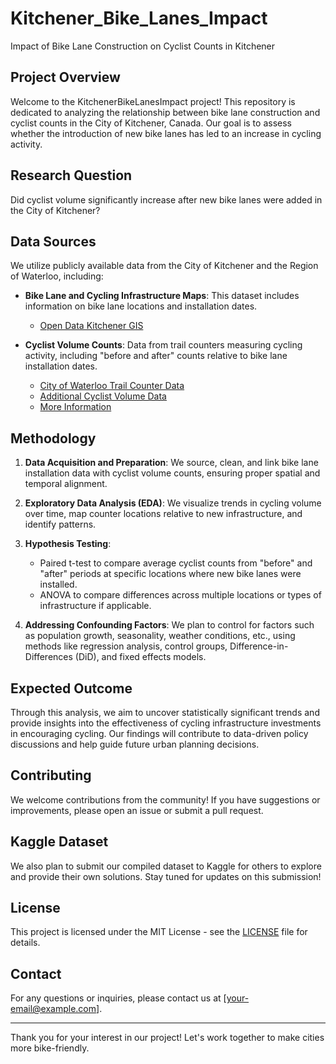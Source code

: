 # Kitchener_Bike_Lanes_Impact
Impact of Bike Lane Construction on Cyclist Counts in Kitchener

## Project Overview

Welcome to the KitchenerBikeLanesImpact project! This repository is dedicated to analyzing the relationship between bike lane construction and cyclist counts in the City of Kitchener, Canada. Our goal is to assess whether the introduction of new bike lanes has led to an increase in cycling activity.

## Research Question

Did cyclist volume significantly increase after new bike lanes were added in the City of Kitchener?

## Data Sources

We utilize publicly available data from the City of Kitchener and the Region of Waterloo, including:

- **Bike Lane and Cycling Infrastructure Maps**: This dataset includes information on bike lane locations and installation dates.
  - [Open Data Kitchener GIS](https://open-kitchenergis.opendata.arcgis.com/datasets/416741dbcb40451899b84ca7e10a80ee_0/explore?location=43.481704%2C-80.548744%2C13.30)

- **Cyclist Volume Counts**: Data from trail counters measuring cycling activity, including "before and after" counts relative to bike lane installation dates.
  - [City of Waterloo Trail Counter Data](https://open-kitchenergis.opendata.arcgis.com/datasets/City-of-Waterloo::city-of-waterloo-trail-counter-data/about)
  - [Additional Cyclist Volume Data](https://open-kitchenergis.opendata.arcgis.com/datasets/a5e1adba2e5545a9b4f0a1d198cd0498_0/explore?location=43.486603%2C-80.554115%2C14.49)
  - [More Information](https://open-kitchenergis.opendata.arcgis.com/documents/fe6b24fd18d046c8a126b8ddd24120c0/about)

## Methodology

1. **Data Acquisition and Preparation**: We source, clean, and link bike lane installation data with cyclist volume counts, ensuring proper spatial and temporal alignment.

2. **Exploratory Data Analysis (EDA)**: We visualize trends in cycling volume over time, map counter locations relative to new infrastructure, and identify patterns.

3. **Hypothesis Testing**:
   - Paired t-test to compare average cyclist counts from "before" and "after" periods at specific locations where new bike lanes were installed.
   - ANOVA to compare differences across multiple locations or types of infrastructure if applicable.

4. **Addressing Confounding Factors**: We plan to control for factors such as population growth, seasonality, weather conditions, etc., using methods like regression analysis, control groups, Difference-in-Differences (DiD), and fixed effects models.

## Expected Outcome

Through this analysis, we aim to uncover statistically significant trends and provide insights into the effectiveness of cycling infrastructure investments in encouraging cycling. Our findings will contribute to data-driven policy discussions and help guide future urban planning decisions.

## Contributing

We welcome contributions from the community! If you have suggestions or improvements, please open an issue or submit a pull request.

## Kaggle Dataset

We also plan to submit our compiled dataset to Kaggle for others to explore and provide their own solutions. Stay tuned for updates on this submission!

## License

This project is licensed under the MIT License - see the [LICENSE](LICENSE) file for details.

## Contact

For any questions or inquiries, please contact us at [your-email@example.com].

---

Thank you for your interest in our project! Let's work together to make cities more bike-friendly.
